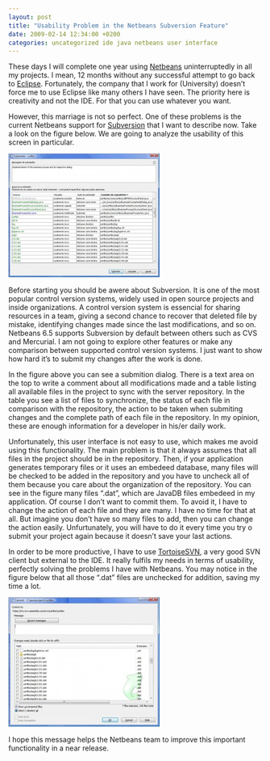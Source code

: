 ```yaml
---
layout: post
title: "Usability Problem in the Netbeans Subversion Feature"
date: 2009-02-14 12:34:00 +0200
categories: uncategorized ide java netbeans user interface
---
```


These days I will complete one year using <a href="http://www.netbeans.org/">Netbeans</a> uninterruptedly in all my projects. I mean, 12 months without any successful attempt to go back to <a href="http://www.eclipse.org/">Eclipse</a>. Fortunately, the company that I work for (University) doesn’t force me to use Eclipse like many others I have seen. The priority here is creativity and not the IDE. For that you can use whatever you want.

However, this marriage is not so perfect. One of these problems is the current Netbeans support for <a href="http://subversion.tigris.org/">Subversion</a> that I want to describe now. Take a look on the figure below. We are going to analyze the usability of this screen in particular.

<a href="http://69.89.31.239/~hildeber/wp-content/uploads/2009/02/netbeans-subversion-usability.jpg">![netbeans-subversion-usability-300x245.jpg](/images/posts/netbeans-subversion-usability-300x245.jpg)</a>

Before starting you should be awere about Subversion. It is one of the most popular control version systems, widely used in open source projects and inside organizations. A control version system is essencial for sharing resources in a team, giving a second chance to recover that deleted file by mistake, identifying changes made since the last modifications, and so on. Netbeans 6.5 supports Subversion by default between others such as CVS and Mercurial. I am not going to explore other features or make any comparison between supported control version systems. I just want to show how hard it’s to submit my changes after the work is done.

In the figure above you can see a submition dialog. There is a text area on the top to write a comment about all modifications made and a table listing all available files in the project to sync with the server repository. In the table you see a list of files to synchronize, the status of each file in comparison with the repository, the action to be taken when submiting changes and the complete path of each file in the repository. In my opinion, these are enough information for a developer in his/er daily work.

Unfortunately, this user interface is not easy to use, which makes me avoid using this functionality. The main problem is that it always assumes that all files in the project should be in the repository. Then, if your application generates temporary files or it uses an embedeed database, many files will be checked to be added in the repository and you have to uncheck all of them because you care about the organization of the repository. You can see in the figure many files “.dat”, which are JavaDB files embedeed in my application. Of course I don’t want to commit them. To avoid it, I have to change the action of each file and they are many. I have no time for that at all. But imagine you don’t have so many files to add, then you can change the action easily. Unfurtunately, you will have to do it every time you try o submit your project again because it doesn’t save your last actions.

In order to be more productive, I have to use <a href="http://www.blogger.com/www.tortoisesvn.net">TortoiseSVN</a>, a very good SVN client but external to the IDE. It really fulfils my needs in terms of usability, perfectly solving the problems I have with Netbeans. You may notice in the figure below that all those “.dat” files are unchecked for addition, saving my time a lot.

<a href="http://69.89.31.239/~hildeber/wp-content/uploads/2009/02/tortoisesvn-usability.jpg">![tortoisesvn-usability-300x256.jpg](/images/posts/tortoisesvn-usability-300x256.jpg)</a>

I hope this message helps the Netbeans team to improve this important functionality in a near release.
